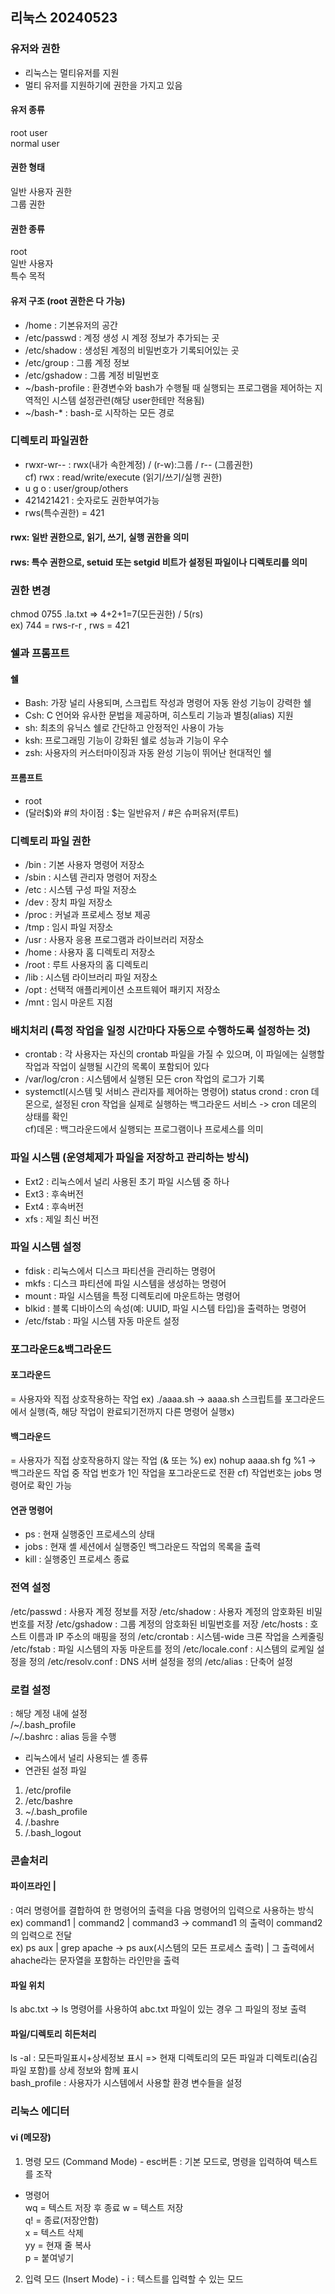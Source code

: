 ## 리눅스 20240523
### 유저와 권한
- 리눅스는 멀티유저를 지원
- 멀티 유저를 지원하기에 권한을 가지고 있음
#### 유저 종류 
root user  
normal user
#### 권한 형태
일반 사용자 권한  
그룹 권한
#### 권한 종류
root  
일반 사용자  
특수 목적
#### 유저 구조 (root 권한은 다 가능)
- /home : 기본유저의 공간  
- /etc/passwd : 계정 생성 시 계정 정보가 추가되는 곳  
- /etc/shadow : 생성된 계정의 비밀번호가 기록되어있는 곳  
- /etc/group : 그룹 계정 정보  
- /etc/gshadow : 그룹 계정 비밀번호  
- ~/bash-profile : 환경변수와 bash가 수행될 때 실행되는 프로그램을 제어하는 지역적인 시스템 설정관련(해당 user한테만 적용됨)  
- ~/bash-* : bash-로 시작하는 모든 경로

### 디렉토리 파일권한
- rwxr-wr-- : rwx(내가 속한계정) / (r-w):그룹 / r-- (그룹권한)  
 cf) rwx : read/write/execute (읽기/쓰기/실행 권한) 
- u g o : user/group/others
- 421421421 : 숫자로도 권한부여가능
- rws(특수권한) = 421
#### rwx: 일반 권한으로, 읽기, 쓰기, 실행 권한을 의미
#### rws: 특수 권한으로, setuid 또는 setgid 비트가 설정된 파일이나 디렉토리를 의미
### 권한 변경 
chmod 0755 .la.txt => 4+2+1=7(모든권한) / 5(rs)  
ex) 744 = rws-r-r , rws = 421
### 쉘과 프롬프트
#### 쉘
- Bash: 가장 널리 사용되며, 스크립트 작성과 명령어 자동 완성 기능이 강력한 쉘
- Csh: C 언어와 유사한 문법을 제공하며, 히스토리 기능과 별칭(alias) 지원
- sh: 최초의 유닉스 쉘로 간단하고 안정적인 사용이 가능
- ksh: 프로그래밍 기능이 강화된 쉘로 성능과 기능이 우수
- zsh: 사용자의 커스터마이징과 자동 완성 기능이 뛰어난 현대적인 쉘
#### 프롬프트
- root
- (달러$)와 #의 차이점 : $는 일반유저 / #은 슈퍼유저(루트)
### 디렉토리 파일 권한
- /bin : 기본 사용자 명령어 저장소
- /sbin : 시스템 관리자 명령어 저장소
- /etc : 시스템 구성 파일 저장소
- /dev : 장치 파일 저장소
- /proc : 커널과 프로세스 정보 제공
- /tmp : 임시 파일 저장소
- /usr : 사용자 응용 프로그램과 라이브러리 저장소
- /home : 사용자 홈 디렉토리 저장소
- /root : 루트 사용자의 홈 디렉토리
- /lib : 시스템 라이브러리 파일 저장소
- /opt : 선택적 애플리케이션 소프트웨어 패키지 저장소
- /mnt : 임시 마운트 지점
### 배치처리 (특정 작업을 일정 시간마다 자동으로 수행하도록 설정하는 것)
- crontab : 각 사용자는 자신의 crontab 파일을 가질 수 있으며, 이 파일에는 실행할 작업과 작업이 실행될 시간의 목록이 포함되어 있다
- /var/log/cron : 시스템에서 실행된 모든 cron 작업의 로그가 기록
- systemctl(시스템 및 서비스 관리자를 제어하는 명령어) status crond : cron 데몬으로, 설정된 cron 작업을 실제로 실행하는 백그라운드 서비스 ->  cron 데몬의 상태를 확인  
cf)데몬 : 백그라운드에서 실행되는 프로그램이나 프로세스를 의미  
### 파일 시스템 (운영체제가 파일을 저장하고 관리하는 방식)
- Ext2 : 리눅스에서 널리 사용된 초기 파일 시스템 중 하나
- Ext3 : 후속버전
- Ext4 : 후속버전
- xfs : 제일 최신 버전
### 파일 시스템 설정
- fdisk : 리눅스에서 디스크 파티션을 관리하는 명령어
- mkfs : 디스크 파티션에 파일 시스템을 생성하는 명령어
- mount : 파일 시스템을 특정 디렉토리에 마운트하는 명령어
- blkid : 블록 디바이스의 속성(예: UUID, 파일 시스템 타입)을 출력하는 명령어
- /etc/fstab : 파일 시스템 자동 마운트 설정
### 포그라운드&백그라운드
#### 포그라운드 
= 사용자와 직접 상호작용하는 작업
ex) ./aaaa.sh -> aaaa.sh 스크립트를 포그라운드에서 실행(즉, 해당 작업이 완료되기전까지 다른 명령어 실행x)
#### 백그라운드
= 사용자가 직접 상호작용하지 않는 작업 (& 또는 %)
ex) nohup aaaa.sh fg %1 -> 백그라운드 작업 중 작업 번호가 1인 작업을 포그라운드로 전환
cf) 작업번호는 jobs 명령어로 확인 가능  
#### 연관 명령어
- ps : 현재 실행중인 프로세스의 상태
- jobs : 현재 셸 세션에서 실행중인 백그라운드 작업의 목록을 출력
- kill : 실행중인 프로세스 종료
### 전역 설정
/etc/passwd : 사용자 계정 정보를 저장
/etc/shadow  : 사용자 계정의 암호화된 비밀번호를 저장
/etc/gshadow  : 그룹 계정의 암호화된 비밀번호를 저장
/etc/hosts : 호스트 이름과 IP 주소의 매핑을 정의
/etc/crontab : 시스템-wide 크론 작업을 스케줄링
/etc/fstab : 파일 시스템의 자동 마운트를 정의
/etc/locale.conf : 시스템의 로케일 설정을 정의
/etc/resolv.conf : DNS 서버 설정을 정의
/etc/alias : 단축어 설정  
### 로컬 설정
: 해당 계정 내에 설정  
/~/.bash_profile  
/~/.bashrc : alias 등을 수행  
- 리눅스에서 널리 사용되는 셸 종류
- 연관된 설정 파일
1) /etc/profile
2) /etc/bashre
3) ~/.bash_profile
4) /.bashre
5) /.bash_logout
### 콘솔처리
#### 파이프라인 |
: 여러 명령어를 결합하여 한 명령어의 출력을 다음 명령어의 입력으로 사용하는 방식
ex) command1 | command2 | command3 -> command1 의 출력이 command2 의 입력으로 전달  
ex) ps aux | grep apache -> ps aux(시스템의 모든 프로세스 출력) | 그 출력에서 ahache라는 문자열을 포함하는 라인만을 출력
#### 파일 위치
ls abc.txt -> ls 명령어를 사용하여 abc.txt 파일이 있는 경우 그 파일의 정보 출력
#### 파일/디렉토리 히든처리
ls -al : 모든파일표시+상세정보 표시 => 현재 디렉토리의 모든 파일과 디렉토리(숨김 파일 포함)를 상세 정보와 함께 표시  
bash_profile : 사용자가 시스템에서 사용할 환경 변수들을 설정  
### 리눅스 에디터
#### vi (메모장)
1. 명령 모드 (Command Mode) - esc버튼
  : 기본 모드로, 명령을 입력하여 텍스트를 조작
- 명령어  
   wq = 텍스트 저장 후 종료
   w = 텍스트 저장  
   q! = 종료(저장안함)  
   x = 텍스트 삭제  
   yy = 현재 줄 복사  
   p = 붙여넣기  
2. 입력 모드 (Insert Mode) - i
  : 텍스트를 입력할 수 있는 모드  





















